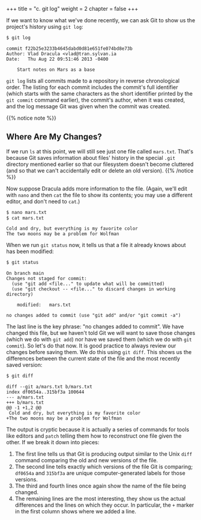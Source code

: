 +++
title = "c. git log"
weight = 2
chapter = false
+++

If we want to know what we've done recently,
we can ask Git to show us the project's history using `git log`:

```Bash
$ git log
```


```
commit f22b25e3233b4645dabd0d81e651fe074bd8e73b
Author: Vlad Dracula <vlad@tran.sylvan.ia
Date:   Thu Aug 22 09:51:46 2013 -0400

    Start notes on Mars as a base
```


`git log` lists all commits  made to a repository in reverse chronological order.
The listing for each commit includes
the commit's full identifier
(which starts with the same characters as
the short identifier printed by the `git commit` command earlier),
the commit's author,
when it was created,
and the log message Git was given when the commit was created.

{{% notice note %}}
 ## Where Are My Changes?

 If we run `ls` at this point, we will still see just one file called `mars.txt`.
 That's because Git saves information about files' history
 in the special `.git` directory mentioned earlier
 so that our filesystem doesn't become cluttered
 (and so that we can't accidentally edit or delete an old version).
{{% /notice %}}

Now suppose Dracula adds more information to the file.
(Again, we'll edit with `nano` and then `cat` the file to show its contents;
you may use a different editor, and don't need to `cat`.)

```Bash
$ nano mars.txt
$ cat mars.txt
```


```
Cold and dry, but everything is my favorite color
The two moons may be a problem for Wolfman
```


When we run `git status` now,
it tells us that a file it already knows about has been modified:

```Bash
$ git status
```


```
On branch main
Changes not staged for commit:
  (use "git add <file..." to update what will be committed)
  (use "git checkout -- <file..." to discard changes in working directory)

	modified:   mars.txt

no changes added to commit (use "git add" and/or "git commit -a")
```


The last line is the key phrase:
"no changes added to commit".
We have changed this file,
but we haven't told Git we will want to save those changes
(which we do with `git add`)
nor have we saved them (which we do with `git commit`).
So let's do that now. It is good practice to always review
our changes before saving them. We do this using `git diff`.
This shows us the differences between the current state
of the file and the most recently saved version:

```Bash
$ git diff
```


```
diff --git a/mars.txt b/mars.txt
index df0654a..315bf3a 100644
--- a/mars.txt
+++ b/mars.txt
@@ -1 +1,2 @@
 Cold and dry, but everything is my favorite color
+The two moons may be a problem for Wolfman
```


The output is cryptic because
it is actually a series of commands for tools like editors and `patch`
telling them how to reconstruct one file given the other.
If we break it down into pieces:

1.  The first line tells us that Git is producing output similar to the Unix `diff` command
    comparing the old and new versions of the file.
2.  The second line tells exactly which versions of the file
    Git is comparing;
    `df0654a` and `315bf3a` are unique computer-generated labels for those versions.
3.  The third and fourth lines once again show the name of the file being changed.
4.  The remaining lines are the most interesting, they show us the actual differences
    and the lines on which they occur.
    In particular,
    the `+` marker in the first column shows where we added a line.
